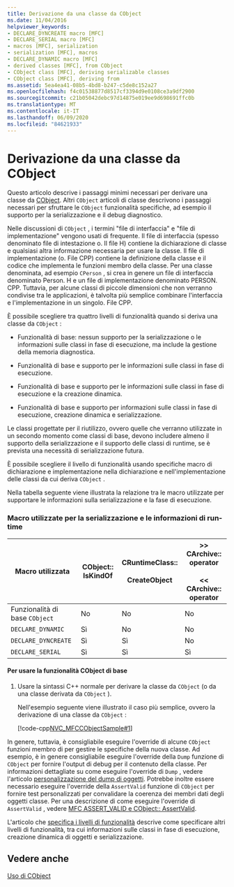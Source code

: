 ```yaml
---
title: Derivazione da una classe da CObject
ms.date: 11/04/2016
helpviewer_keywords:
- DECLARE_DYNCREATE macro [MFC]
- DECLARE_SERIAL macro [MFC]
- macros [MFC], serialization
- serialization [MFC], macros
- DECLARE_DYNAMIC macro [MFC]
- derived classes [MFC], from CObject
- CObject class [MFC], deriving serializable classes
- CObject class [MFC], deriving from
ms.assetid: 5ea4ea41-08b5-4bd8-b247-c5de8c152a27
ms.openlocfilehash: f4c01538877d8517cf3394d9e0108ce3a9df2900
ms.sourcegitcommit: c21b05042debc97d14875e019ee9d698691ffc0b
ms.translationtype: MT
ms.contentlocale: it-IT
ms.lasthandoff: 06/09/2020
ms.locfileid: "84621933"
---
```

# <a name="deriving-a-class-from-cobject"></a>Derivazione da una classe da CObject

Questo articolo descrive i passaggi minimi necessari per derivare una classe da [CObject](reference/cobject-class.md). Altri `CObject` articoli di classe descrivono i passaggi necessari per sfruttare le `CObject` funzionalità specifiche, ad esempio il supporto per la serializzazione e il debug diagnostico.

Nelle discussioni di `CObject` , i termini "file di interfaccia" e "file di implementazione" vengono usati di frequente. Il file di interfaccia (spesso denominato file di intestazione o. Il file H) contiene la dichiarazione di classe e qualsiasi altra informazione necessaria per usare la classe. Il file di implementazione (o. File CPP) contiene la definizione della classe e il codice che implementa le funzioni membro della classe. Per una classe denominata, ad esempio `CPerson` , si crea in genere un file di interfaccia denominato Person. H e un file di implementazione denominato PERSON. CPP. Tuttavia, per alcune classi di piccole dimensioni che non verranno condivise tra le applicazioni, è talvolta più semplice combinare l'interfaccia e l'implementazione in un singolo. File CPP.

È possibile scegliere tra quattro livelli di funzionalità quando si deriva una classe da `CObject` :

- Funzionalità di base: nessun supporto per la serializzazione o le informazioni sulle classi in fase di esecuzione, ma include la gestione della memoria diagnostica.

- Funzionalità di base e supporto per le informazioni sulle classi in fase di esecuzione.

- Funzionalità di base e supporto per le informazioni sulle classi in fase di esecuzione e la creazione dinamica.

- Funzionalità di base e supporto per informazioni sulle classi in fase di esecuzione, creazione dinamica e serializzazione.

Le classi progettate per il riutilizzo, ovvero quelle che verranno utilizzate in un secondo momento come classi di base, devono includere almeno il supporto della serializzazione e il supporto delle classi di runtime, se è prevista una necessità di serializzazione futura.

È possibile scegliere il livello di funzionalità usando specifiche macro di dichiarazione e implementazione nella dichiarazione e nell'implementazione delle classi da cui deriva `CObject` .

Nella tabella seguente viene illustrata la relazione tra le macro utilizzate per supportare le informazioni sulla serializzazione e la fase di esecuzione.

### <a name="macros-used-for-serialization-and-run-time-information"></a>Macro utilizzate per la serializzazione e le informazioni di run-time

|Macro utilizzata|CObject:: IsKindOf|CRuntimeClass::<br /><br /> CreateObject|>> CArchive:: operator<br /><br /> << CArchive:: operator|
|----------------|-----------------------|--------------------------------------|-------------------------------------------------------|
|Funzionalità di base `CObject`|No|No|No|
|`DECLARE_DYNAMIC`|Sì|No|No|
|`DECLARE_DYNCREATE`|Sì|Sì|No|
|`DECLARE_SERIAL`|Sì|Sì|Sì|

#### <a name="to-use-basic-cobject-functionality"></a>Per usare la funzionalità CObject di base

1. Usare la sintassi C++ normale per derivare la classe da `CObject` (o da una classe derivata da `CObject` ).

   Nell'esempio seguente viene illustrato il caso più semplice, ovvero la derivazione di una classe da `CObject` :

   [!code-cpp[NVC_MFCCObjectSample#1](codesnippet/cpp/deriving-a-class-from-cobject_1.h)]

In genere, tuttavia, è consigliabile eseguire l'override di alcune `CObject` funzioni membro di per gestire le specifiche della nuova classe. Ad esempio, è in genere consigliabile eseguire l'override della `Dump` funzione di `CObject` per fornire l'output di debug per il contenuto della classe. Per informazioni dettagliate su come eseguire l'override di `Dump` , vedere l'articolo [personalizzazione del dump di oggetti](/previous-versions/visualstudio/visual-studio-2010/sc15kz85(v=vs.100)). Potrebbe inoltre essere necessario eseguire l'override della `AssertValid` funzione di `CObject` per fornire test personalizzati per convalidare la coerenza dei membri dati degli oggetti classe. Per una descrizione di come eseguire l'override di `AssertValid` , vedere [MFC ASSERT_VALID e CObject:: AssertValid](reference/diagnostic-services.md#assert_valid).

L'articolo che [specifica i livelli di funzionalità](specifying-levels-of-functionality.md) descrive come specificare altri livelli di funzionalità, tra cui informazioni sulle classi in fase di esecuzione, creazione dinamica di oggetti e serializzazione.

## <a name="see-also"></a>Vedere anche

[Uso di CObject](using-cobject.md)

